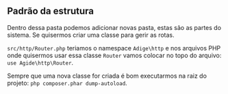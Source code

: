 ## Padrão da estrutura

Dentro dessa pasta podemos adicionar novas pasta, estas são as partes do sistema. Se quisermos criar uma classe para gerir as rotas.

`src/http/Router.php` teriamos o namespace `Adige\http` e nos arquivos PHP onde quisermos usar essa classe `Router` vamos colocar no topo do arquivo: `use Agide\http\Router`.

Sempre que uma nova classe for criada é bom executarmos na raiz do projeto: `php composer.phar dump-autoload`.
